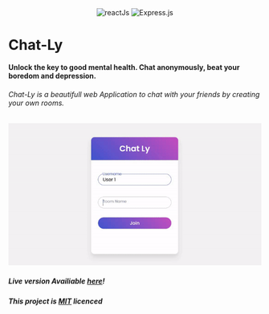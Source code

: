 <div align="center">
<img alt="reactJs" src="https://img.shields.io/badge/React-20232A?style=for-the-badge&logo=react&logoColor=61DAFB"/> <img alt="Express.js" src="https://img.shields.io/badge/express.js-%23404d59.svg?style=for-the-badge&logo=express&logoColor=%2361DAFB"/>
</div>

# Chat-Ly

**Unlock the key to good mental health. Chat anonymously, beat your boredom and depression.**

###### Chat-Ly is a beautifull web Application to chat with your friends by creating your own rooms.

![gifExample](./Assets/ExampleChat.gif)

##### Live version Availiable [here](https://chat-ly.vercel.app/)! 


##### This project is [MIT](https://choosealicense.com/licenses/mit/) licenced
